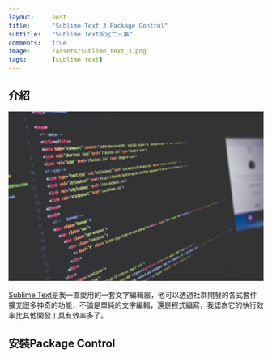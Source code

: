 ```yaml
---
layout: 	post
title: 		"Sublime Text 3 Package Control"
subtitle: 	"Sublime Text設定二三事"
comments: 	true
image:      /assets/sublime_text_3.png
tags:		[sublime text]
---
```


## 介紹

![alt text](/assets/sublime_text_3.png)

[Sublime Text](https://www.sublimetext.com/3)是我一直愛用的一套文字編輯器，他可以透過社群開發的各式套件擴充很多神奇的功能，不論是單純的文字編輯，還是程式編寫，我認為它的執行效率比其他開發工具有效率多了。

## 安裝Package Control
